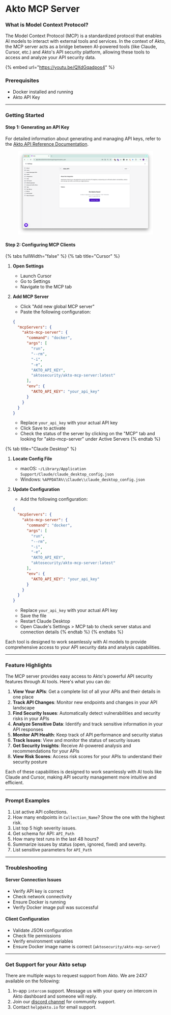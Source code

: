 # Akto MCP Server

### **What is Model Context Protocol?**

The Model Context Protocol (MCP) is a standardized protocol that enables AI models to interact with external tools and services. In the context of Akto, the MCP server acts as a bridge between AI-powered tools (like Claude, Cursor, etc.) and Akto's API security platform, allowing these tools to access and analyze your API security data.

{% embed url="https://youtu.be/QXdGqadpos4" %}

### **Prerequisites**

* Docker installed and running
* Akto API Key

***

### **Getting Started**

#### **Step 1: Generating an API Key**

For detailed information about generating and managing API keys, refer to the [Akto API Reference Documentation](../api-reference/api-reference.md).

<figure><img src="../.gitbook/assets/image (2) (1) (1) (1) (1) (1).png" alt=""><figcaption></figcaption></figure>

#### **Step 2: Configuring MCP Clients**

{% tabs fullWidth="false" %}
{% tab title="Cursor" %}
1. **Open Settings**
   * Launch Cursor
   * Go to Settings
   * Navigate to the MCP tab
2.  **Add MCP Server**

    * Click "Add new global MCP server"
    * Paste the following configuration:

    ```json
    {
      "mcpServers": {
        "akto-mcp-server": {
          "command": "docker",
          "args": [
            "run",
            "--rm",
            "-i",
            "-e",
            "AKTO_API_KEY",
            "aktosecurity/akto-mcp-server:latest"
          ],
          "env": {
            "AKTO_API_KEY": "your_api_key"
          }
        }
      }
    }

    ```

    * Replace `your_api_key` with your actual API key
    * Click Save to activate
    * Check the status of the server by clicking on the "MCP" tab and looking for "akto-mcp-server" under Active Servers
{% endtab %}

{% tab title="Claude Desktop" %}
1. **Locate Config File**
   * macOS: `~/Library/Application Support/Claude/claude_desktop_config.json`
   * Windows: `%APPDATA%\\Claude\\claude_desktop_config.json`
2.  **Update Configuration**

    * Add the following configuration:

    ```json
    {
      "mcpServers": {
        "akto-mcp-server": {
          "command": "docker",
          "args": [
            "run",
            "--rm",
            "-i",
            "-e",
            "AKTO_API_KEY",
            "aktosecurity/akto-mcp-server:latest"
          ],
          "env": {
            "AKTO_API_KEY": "your_api_key"
          }
        }
      }
    }

    ```

    * Replace `your_api_key` with your actual API key
    * Save the file
    * Restart Claude Desktop
    * Open Claude's Settings > MCP tab to check server status and connection details
{% endtab %}
{% endtabs %}

Each tool is designed to work seamlessly with AI models to provide comprehensive access to your API security data and analysis capabilities.

***

### **Feature Highlights**

The MCP server provides easy access to Akto's powerful API security features through AI tools. Here's what you can do:

1. **View Your APIs**: Get a complete list of all your APIs and their details in one place
2. **Track API Changes**: Monitor new endpoints and changes in your API landscape
3. **Find Security Issues**: Automatically detect vulnerabilities and security risks in your APIs
4. **Analyze Sensitive Data**: Identify and track sensitive information in your API responses
5. **Monitor API Health**: Keep track of API performance and security status
6. **Track Issues**: View and monitor the status of security issues
7. **Get Security Insights**: Receive AI-powered analysis and recommendations for your APIs
8. **View Risk Scores**: Access risk scores for your APIs to understand their security posture

Each of these capabilities is designed to work seamlessly with AI tools like Claude and Cursor, making API security management more intuitive and efficient.

***

### Prompt Examples

1. List active API collections.
2. How many endpoints in `Collection_Name`? Show the one with the highest risk.
3. List top 5 high severity issues.
4. Get schema for API: `API_Path`
5. How many test runs in the last 48 hours?
6. Summarize issues by status (open, ignored, fixed) and severity.
7. List sensitive parameters for `API_Path`

***

### **Troubleshooting**

#### **Server Connection Issues**

* Verify API key is correct
* Check network connectivity
* Ensure Docker is running
* Verify Docker image pull was successful

#### **Client Configuration**

* Validate JSON configuration
* Check file permissions
* Verify environment variables
* Ensure Docker image name is correct (`aktosecurity/akto-mcp-server`)

***

### Get Support for your Akto setup

There are multiple ways to request support from Akto. We are 24X7 available on the following:

1. In-app `intercom` support. Message us with your query on intercom in Akto dashboard and someone will reply.
2. Join our [discord channel](https://www.akto.io/community) for community support.
3. Contact `help@akto.io` for email support.
